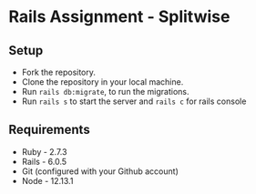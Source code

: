 # Rails Assignment - Splitwise

## Setup
- Fork the repository. 
- Clone the repository in your local machine.
- Run `rails db:migrate`, to run the migrations.
- Run `rails s` to start the server and `rails c` for rails console

## Requirements

- Ruby - 2.7.3
- Rails - 6.0.5
- Git (configured with your Github account)
- Node - 12.13.1



